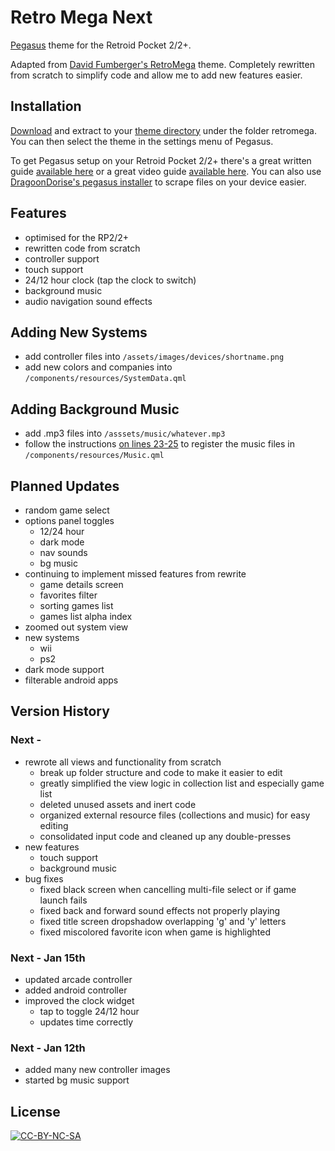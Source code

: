 # Retro Mega Next
[Pegasus](https://pegasus-frontend.org) theme for the Retroid Pocket 2/2+.

Adapted from [David Fumberger's RetroMega](https://github.com/djfumberger/retromega) theme. Completely rewritten from scratch to simplify code and allow me to add new features easier.

## Installation
[Download](https://github.com/plaidman/retromega/archive/main.zip) and extract to your [theme directory](http://pegasus-frontend.org/docs/user-guide/installing-themes) under the folder retromega. You can then select the theme in the settings menu of Pegasus.

To get Pegasus setup on your Retroid Pocket 2/2+ there's a great written guide [available here](https://basvroegop.nl/pegasus) or a great video guide [available here](https://www.youtube.com/watch?v=fGWve7YYwGQ). You can also use [DragoonDorise's pegasus installer](https://www.pegasus-installer.com/) to scrape files on your device easier.

## Features
* optimised for the RP2/2+
* rewritten code from scratch
* controller support
* touch support
* 24/12 hour clock (tap the clock to switch)
* background music
* audio navigation sound effects

## Adding New Systems
* add controller files into `/assets/images/devices/shortname.png`
* add new colors and companies into `/components/resources/SystemData.qml`

## Adding Background Music
* add .mp3 files into `/asssets/music/whatever.mp3`
* follow the instructions [on lines 23-25](https://github.com/plaidman/retromega-next/blob/master/components/resources/Music.qml#L23-L25) to register the music files in `/components/resources/Music.qml`

## Planned Updates
* random game select
* options panel toggles
    * 12/24 hour
    * dark mode
    * nav sounds
    * bg music
* continuing to implement missed features from rewrite
    * game details screen
    * favorites filter
    * sorting games list
    * games list alpha index
* zoomed out system view
* new systems
    * wii
    * ps2
* dark mode support
* filterable android apps

## Version History
### Next -
* rewrote all views and functionality from scratch
    * break up folder structure and code to make it easier to edit
    * greatly simplified the view logic in collection list and especially game list
    * deleted unused assets and inert code
    * organized external resource files (collections and music) for easy editing
    * consolidated input code and cleaned up any double-presses
* new features
    * touch support
    * background music
* bug fixes
    * fixed black screen when cancelling multi-file select or if game launch fails
    * fixed back and forward sound effects not properly playing
    * fixed title screen dropshadow overlapping 'g' and 'y' letters
    * fixed miscolored favorite icon when game is highlighted

### Next - Jan 15th
* updated arcade controller
* added android controller
* improved the clock widget
    * tap to toggle 24/12 hour
    * updates time correctly

### Next - Jan 12th
* added many new controller images
* started bg music support

## License

[![CC-BY-NC-SA](https://i.creativecommons.org/l/by-nc-sa/4.0/88x31.png)](http://creativecommons.org/licenses/by-nc-sa/4.0/)
